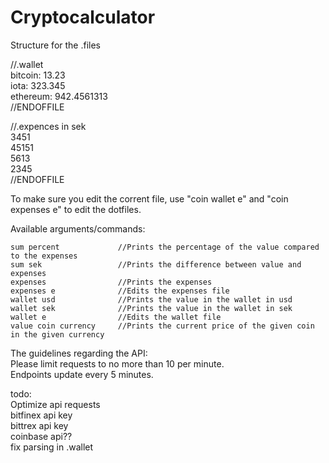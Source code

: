 # Cryptocalculator
Structure for the .files  
  
//.wallet  
bitcoin: 13.23  
iota: 323.345  
ethereum: 942.4561313  
//ENDOFFILE  
  
  
//.expences in sek  
3451  
45151  
5613  
2345  
//ENDOFFILE  
  
  
To make sure you edit the corrent file, use "coin wallet e" and "coin expenses e" to edit the dotfiles.  
  
Available arguments/commands:  
```
sum percent             //Prints the percentage of the value compared to the expenses  
sum sek                 //Prints the difference between value and expenses  
expenses                //Prints the expenses  
expenses e              //Edits the expenses file  
wallet usd              //Prints the value in the wallet in usd  
wallet sek              //Prints the value in the wallet in sek  
wallet e                //Edits the wallet file  
value coin currency     //Prints the current price of the given coin in the given currency  
```
  
  
  
  
  
The guidelines regarding the API:  
Please limit requests to no more than 10 per minute.  
Endpoints update every 5 minutes.  

  
  
  
todo:  
Optimize api requests  
bitfinex api key  
bittrex api key  
coinbase api??  
fix parsing in .wallet  

